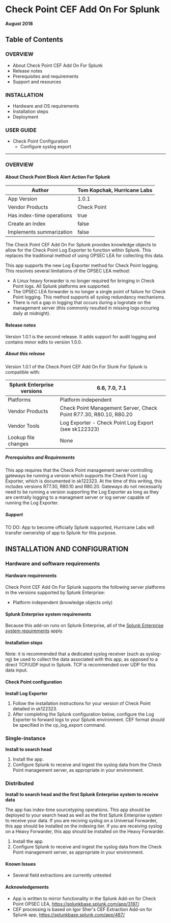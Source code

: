 # Check Point CEF Add On For Splunk
**August 2018**


## Table of Contents

### OVERVIEW

- About Check Point CEF Add On For Splunk
- Release notes
- Prerequisites and requirements
- Support and resources

### INSTALLATION

- Hardware and OS requirements
- Installation steps
- Deployment

### USER GUIDE

- Check Point Configuration 
    * Configure syslog export 


---
### OVERVIEW

#### About Check Point Block Alert Action For Splunk

| Author | Tom Kopchak, Hurricane Labs |
| --- | --- |
| App Version | 1.0.1 |
| Vendor Products | Check Point |
| Has index-time operations | true |
| Create an index | false |
| Implements summarization | false |

The Check Point CEF Add On For Splunk provides knowledge objects to allow for the Check Point Log Exporter to function within Splunk.  This replaces the traditional method of using OPSEC LEA for collecting this data.  

This app supports the new Log Exporter method for Check Point logging.  This resolves several limitations of the OPSEC LEA method:
- A Linux heavy forwarder is no longer required for bringing in Check Point logs.  All Splunk platforms are supported. 
- The OPSEC LEA forwarder is no longer a single point of failure for Check Point logging.  This method supports all syslog redundancy mechanisms. 
- There is not a gap in logging that occurs during a logrotate on the management server (this commonly resulted in missing logs occuring daily at midnight). 

#### Release notes

Version 1.0.1 is the second release. It adds support for audit logging and contains minor edits to version 1.0.0. 

##### About this release

Version 1.0.1 of the Check Point CEF Add On For Slunk For Splunk is compatible with:

| Splunk Enterprise versions | 6.6, 7.0, 7.1 |
| --- | --- |
| Platforms | Platform independent |
| Vendor Products | Check Point Management Server, Check Point R77.30, R80.10, R80.20 |
| Vendor Tools | Log Exporter - Check Point Log Export (see sk122323) |
| Lookup file changes | None |

##### Prerequisites and Requirements

This app requires that the Check Point management server controlling gateways be running a version which supports the Check Point Log Exporter, which is documented in sk122323.  At the time of this writing, this includes versions R77.30, R80.10 and R80.20.  Gateways do not necessarily need to be running a version supporting the Log Exporter as long as they are centrally logging to a managment server or log server capable of running the Log Exporter.


##### Support

TO DO: App to become officially Splunk supported, Hurricane Labs will transfer ownership of app to Splunk for this purpose. 

## INSTALLATION AND CONFIGURATION

### Hardware and software requirements

#### Hardware requirements

Check Point CEF Add On For Splunk supports the following server platforms in the versions supported by Splunk Enterprise:

- Platform independent (knowledge objects only)

#### Splunk Enterprise system requirements

Because this add-on runs on Splunk Enterprise, all of the [Splunk Enterprise system requirements](http://docs.splunk.com/Documentation/Splunk/latest/Installation/Systemrequirements) apply.

#### Installation steps

Note: it is recommended that a dedicated syslog receiver (such as syslog-ng) be used to collect the data associated with this app, as opposed to a direct TCP/UDP input in Splunk. TCP is recommended over UDP for this data input. 

#### Check Point configuration

**Install Log Exporter**

1. Follow the installation instructions for your version of Check Point detailed in sk122323.  
2. After completing the Splunk configuration below, configure the Log Exporter to forward logs to your Splunk environment.  CEF format should be specified in the cp_log_export command.

### Single-instance
**Install to search head**

1. Install the app.
2. Configure Splunk to receive and ingest the syslog data from the Check Point management server, as appropriate in your environment. 

### Distributed
**Install to search head and the first Splunk Enterprise system to receive data**

The app has index-time sourcetyping operations.  This app should be deployed to your search head as well as the first Splunk Enterprise system to receive your data.  If you are reciving syslog on a Universal Forwarder, this app should be installed on the indexing tier.  If you are receiving syslog on a Heavy Forwarder, this app should be installed on the Heavy Forwarder.

1. Install the app.
2. Configure Splunk to receive and ingest the syslog data from the Check Point management server, as appropriate in your environment.


#### Known Issues
- Several field extractions are currently untested


#### Acknowledgements
- App is written to mirror functionality in the Splunk Add-on for Check Point OPSEC LEA, https://splunkbase.splunk.com/app/3197/
- CEF processing is based on Igor Sher's CEF Extraction Add-on for Splunk app, https://splunkbase.splunk.com/app/487/
